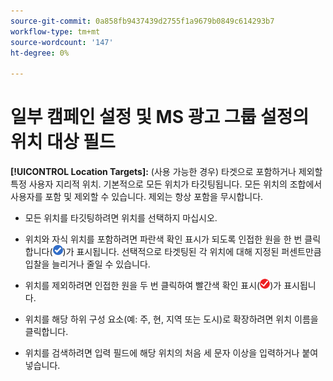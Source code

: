 ```yaml
---
source-git-commit: 0a858fb9437439d2755f1a9679b0849c614293b7
workflow-type: tm+mt
source-wordcount: '147'
ht-degree: 0%

---
```

# 일부 캠페인 설정 및 MS 광고 그룹 설정의 위치 대상 필드

<!-- MS performance max campaigns, MSA ad groups, Baidu campaigns, YJP campaigns -->

**[!UICONTROL Location Targets]:** (사용 가능한 경우) 타겟으로 포함하거나 제외할 특정 사용자 지리적 위치. 기본적으로 모든 위치가 타깃팅됩니다. 모든 위치의 조합에서 사용자를 포함 및 제외할 수 있습니다. 제외는 항상 포함을 무시합니다.

* 모든 위치를 타깃팅하려면 위치를 선택하지 마십시오.

* 위치와 자식 위치를 포함하려면 파란색 확인 표시가 되도록 인접한 원을 한 번 클릭합니다(![포함](/help/search-social-commerce/assets/include.png "포함"))가 표시됩니다. 선택적으로 타겟팅된 각 위치에 대해 지정된 퍼센트만큼 입찰을 늘리거나 줄일 수 있습니다.

* 위치를 제외하려면 인접한 원을 두 번 클릭하여 빨간색 확인 표시(![제외](/help/search-social-commerce/assets/exclude.png "제외"))가 표시됩니다.

* 위치를 해당 하위 구성 요소(예: 주, 현, 지역 또는 도시)로 확장하려면 위치 이름을 클릭합니다.

* 위치를 검색하려면 입력 필드에 해당 위치의 처음 세 문자 이상을 입력하거나 붙여넣습니다.
